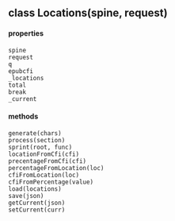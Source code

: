 ## class Locations(spine, request)  
  #### properties  
    spine  
    request  
    q  
    epubcfi  
    _locations  
    total  
    break  
    _current  
  #### methods  
    generate(chars)  
    process(section)  
    sprint(root, func)  
    locationFromCfi(cfi)  
    precentageFromCfi(cfi)  
    percentageFromLocation(loc)  
    cfiFromLocation(loc)  
    cfiFromPercentage(value)  
    load(locations)  
    save(json)  
    getCurrent(json)  
    setCurrent(curr)  